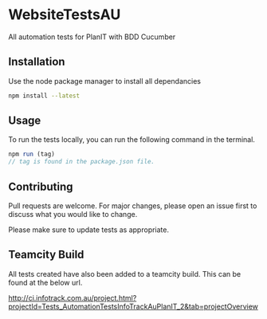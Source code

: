 
# WebsiteTestsAU
All automation tests for PlanIT with BDD Cucumber 
## Installation

Use the  node package manager to install all dependancies 

```bash
npm install --latest
```

## Usage

To run the tests locally, you can run the following command in the terminal.

```javascript
npm run (tag)
// tag is found in the package.json file. 


```

## Contributing
Pull requests are welcome. For major changes, please open an issue first to discuss what you would like to change.

Please make sure to update tests as appropriate.

## Teamcity Build 
All tests created have also been added to a teamcity build. This can be found at the below url. 

http://ci.infotrack.com.au/project.html?projectId=Tests_AutomationTestsInfoTrackAuPlanIT_2&tab=projectOverview